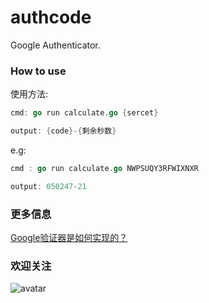 # authcode
Google Authenticator.

### How to use

使用方法:
```go
cmd: go run calculate.go {sercet}

output: {code}-{剩余秒数}
```

e.g:
```go
cmd : go run calculate.go NWPSUQY3RFWIXNXR

output: 050247-21
```

### 更多信息
[Google验证器是如何实现的？](https://mp.weixin.qq.com/s/huZC7tQcqxGQkq57c0sBqA)

### 欢迎关注
![avatar](https://github.com/xiaoxuz/limiter/blob/main/wechat.png)

